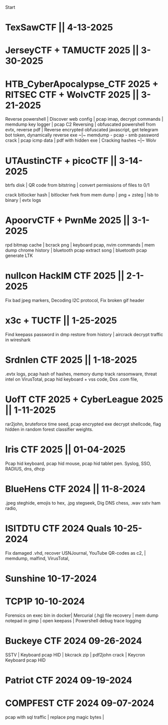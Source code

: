 Start

# TexSawCTF || 4-13-2025


# JerseyCTF + TAMUCTF 2025 || 3-30-2025



# HTB_CyberApocalypse_CTF 2025 + RITSEC CTF + WolvCTF 2025  || 3-21-2025

Reverse powershell | Discover web config | pcap imap, decrypt commands | memdump key logger | pcap C2 Reversing | obfuscated powershell from evtx, reverse pdf | Reverse encrypted obfuscated javascript, get telegram bot token, dynamically reverse exe ~|~ memdump - pcap - smb password crack | pcap icmp data |  pdf with hidden exe  | Cracking hashes  ~|~ Wolv

# UTAustinCTF + picoCTF || 3-14-2025

btrfs disk | QR code from bitstring | convert permissions of files to 0/1  

crack bitlocker hash | bitlocker fvek from mem dump | png + zsteg | lsb to binary | evtx logs

# ApoorvCTF + PwnMe 2025 || 3-1-2025

rpd bitmap cache | bcrack png | keyboard pcap, nvim commands | mem dump chrome history | bluetooth pcap extract song | bluetooth pcap generate LTK

# nullcon HackIM CTF 2025 || 2-1-2025

Fix bad jpeg markers, Decoding I2C protocol, Fix broken gif header

# x3c + TUCTF || 1-25-2025

Find keepass password in dmp restore from history | aircrack decrypt traffic in wireshark

# Srdnlen CTF 2025 || 1-18-2025

.evtx logs, pcap hash of hashes, memory dump track ransomware, threat intel on VirusTotal, pcap hid keyboard + vss code, Dos .com file,

# UofT CTF 2025 + CyberLeague 2025 || 1-11-2025

rar2john, bruteforce time seed, pcap encrypted exe decrypt shellcode, flag hidden in random forest classifier weights. 

# Iris CTF 2025 || 01-04-2025

Pcap hid keyboard, pcap hid mouse, pcap hid tablet pen. Syslog, SSO, RADIUS, dns, dhcp

# BlueHens CTF 2024 || 11-8-2024

.jpeg steghide, emojis to hex, .jpg stegseek, Dig DNS chess, .wav sstv ham radio, 

# ISITDTU CTF 2024 Quals 10-25-2024

Fix damaged .vhd, recover USNJournal, YouTube QR-codes as c2, | memdump, malfind, VirusTotal, 

# Sunshine 10-17-2024

# TCP1P 10-10-2024

Forensics on exec bin in docker| Mercurial (.hg) file recovery | mem dump notepad in gimp | open keepass | Powershell debug trace logging

# Buckeye CTF 2024 09-26-2024

SSTV | Keyboard pcap HID | bkcrack zip | pdf2john crack | Keycron Keyboard pcap HID

# Patriot CTF 2024 09-19-2024

# COMPFEST CTF 2024 09-07-2024

pcap with sql traffic | replace png magic bytes | 
